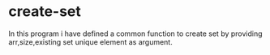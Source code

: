 # create-set
In this program i have defined a common function to create set by providing arr,size,existing set unique element as argument.
